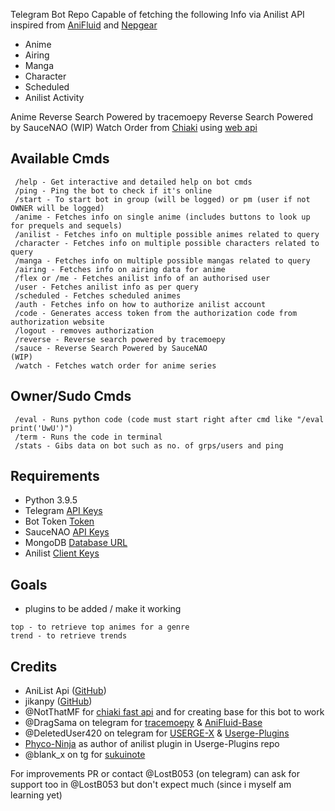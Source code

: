 Telegram Bot Repo Capable of fetching the following Info via Anilist API inspired from [AniFluid](https://t.me/anifluidbot) and [Nepgear](https://t.me/nepgearbot)
* Anime
* Airing
* Manga
* Character
* Scheduled
* Anilist Activity

Anime Reverse Search Powered by tracemoepy
Reverse Search Powered by SauceNAO                                                           (WIP)
Watch Order from [Chiaki](https://chiaki.site/) using [web api](https://chiaki.vercel.app)


## Available Cmds
```
 /help - Get interactive and detailed help on bot cmds
 /ping - Ping the bot to check if it's online
 /start - To start bot in group (will be logged) or pm (user if not OWNER will be logged)
 /anime - Fetches info on single anime (includes buttons to look up for prequels and sequels)
 /anilist - Fetches info on multiple possible animes related to query
 /character - Fetches info on multiple possible characters related to query
 /manga - Fetches info on multiple possible mangas related to query
 /airing - Fetches info on airing data for anime
 /flex or /me - Fetches anilist info of an authorised user
 /user - Fetches anilist info as per query
 /scheduled - Fetches scheduled animes
 /auth - Fetches info on how to authorize anilist account
 /code - Generates access token from the authorization code from authorization website
 /logout - removes authorization
 /reverse - Reverse search powered by tracemoepy
 /sauce - Reverse Search Powered by SauceNAO                                                 (WIP)
 /watch - Fetches watch order for anime series
```


## Owner/Sudo Cmds
```
 /eval - Runs python code (code must start right after cmd like "/eval print('UwU')")
 /term - Runs the code in terminal
 /stats - Gibs data on bot such as no. of grps/users and ping
```


## Requirements
* Python 3.9.5
* Telegram [API Keys](https://my.telegram.org/apps)
* Bot Token [Token](https://t.me/botfather)
* SauceNAO [API Keys](https://saucenao.com/)
* MongoDB [Database URL](https://cloud.mongodb.com/)
* Anilist [Client Keys](https://anilist.co/settings/developer)


## Goals
* plugins to be added / make it working
 ```
 top - to retrieve top animes for a genre
 trend - to retrieve trends
 ```


## Credits
* AniList Api ([GitHub](https://github.com/AniList/ApiV2-GraphQL-Docs))
* jikanpy ([GitHub](https://github.com/abhinavk99/jikanpy))
* @NotThatMF for [chiaki fast api](https://chiaki.vercel.app/) and for creating base for this bot to work
* @DragSama on telegram for [tracemoepy](https://github.com/code-rgb/USERGE-X) & [AniFluid-Base](https://github.com/DragSama/AniFluid-Base)
* @DeletedUser420 on telegram for [USERGE-X](https://github.com/code-rgb/USERGE-X) & [Userge-Plugins](https://github.com/code-rgb/Userge-Plugins)
* [Phyco-Ninja](https://github.com/Phyco-Ninja) as author of anilist plugin in Userge-Plugins repo
* @blank_x on tg for [sukuinote](https://gitlab.com/blank-x/sukuinote)


For improvements PR or contact @LostB053 (on telegram) 
can ask for support too in @LostB053 but don't expect much (since i myself am learning yet)